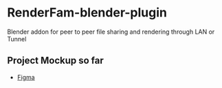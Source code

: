 # RenderFam-blender-plugin
Blender addon for peer to peer file sharing and rendering through LAN or Tunnel

## Project Mockup so far
- [Figma](https://www.figma.com/file/jUSwQn7ZRuWmToJTdD0E8b/Untitled?node-id=0%3A1)
